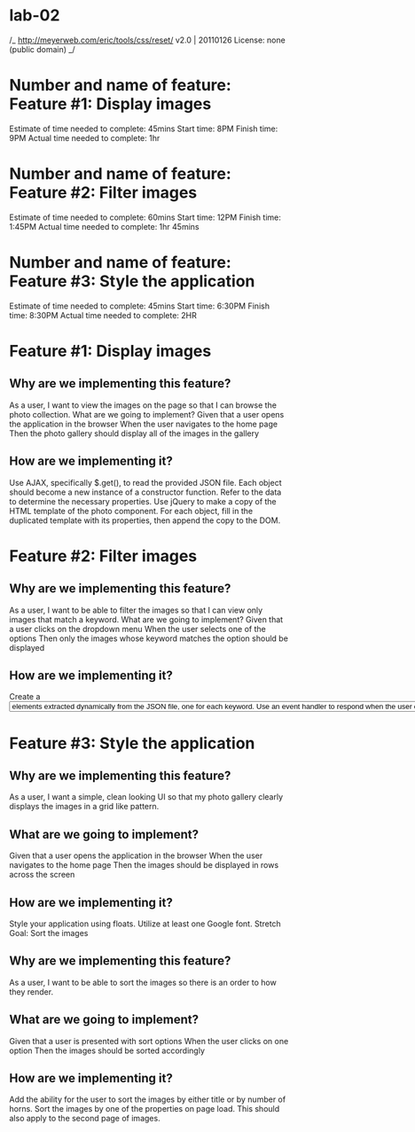 # lab-02

/_ http://meyerweb.com/eric/tools/css/reset/
v2.0 | 20110126
License: none (public domain)
_/

# Number and name of feature: Feature #1: Display images

Estimate of time needed to complete: 45mins
Start time: 8PM
Finish time: 9PM
Actual time needed to complete: 1hr

# Number and name of feature: Feature #2: Filter images

Estimate of time needed to complete: 60mins
Start time: 12PM
Finish time: 1:45PM
Actual time needed to complete: 1hr 45mins

# Number and name of feature: Feature #3: Style the application

Estimate of time needed to complete: 45mins
Start time: 6:30PM
Finish time: 8:30PM
Actual time needed to complete: 2HR

# Feature #1: Display images

## Why are we implementing this feature?

As a user, I want to view the images on the page so that I can browse the photo collection.
What are we going to implement?
Given that a user opens the application in the browser
When the user navigates to the home page
Then the photo gallery should display all of the images in the gallery

## How are we implementing it?

Use AJAX, specifically \$.get(), to read the provided JSON file.
Each object should become a new instance of a constructor function. Refer to the data to determine the necessary properties.
Use jQuery to make a copy of the HTML template of the photo component. For each object, fill in the duplicated template with its properties, then append the copy to the DOM.

# Feature #2: Filter images

## Why are we implementing this feature?

As a user, I want to be able to filter the images so that I can view only images that match a keyword.
What are we going to implement?
Given that a user clicks on the dropdown menu
When the user selects one of the options
Then only the images whose keyword matches the option should be displayed

## How are we implementing it?

Create a <select> element which contains unique <option> elements extracted dynamically from the JSON file, one for each keyword.
Use an event handler to respond when the user chooses an option from the select menu. Hide all of the images, then show those whose keyword matches the option chosen.

# Feature #3: Style the application

## Why are we implementing this feature?

As a user, I want a simple, clean looking UI so that my photo gallery clearly displays the images in a grid like pattern.

## What are we going to implement?

Given that a user opens the application in the browser
When the user navigates to the home page
Then the images should be displayed in rows across the screen

## How are we implementing it?

Style your application using floats.
Utilize at least one Google font.
Stretch Goal: Sort the images

## Why are we implementing this feature?

As a user, I want to be able to sort the images so there is an order to how they render.

## What are we going to implement?

Given that a user is presented with sort options
When the user clicks on one option
Then the images should be sorted accordingly

## How are we implementing it?

Add the ability for the user to sort the images by either title or by number of horns.
Sort the images by one of the properties on page load. This should also apply to the second page of images.
